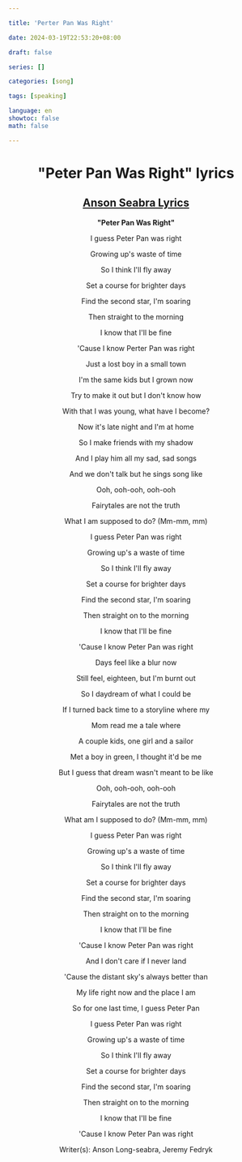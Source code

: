 ```yaml
---

title: 'Perter Pan Was Right'

date: 2024-03-19T22:53:20+08:00

draft: false

series: []

categories: [song]

tags: [speaking]

language: en
showtoc: false
math: false

---
```



<center>

# "Peter Pan Was Right" lyrics

## [**Anson Seabra Lyrics**](https://www.azlyrics.com/a/ansonseabra.html)

**"Peter Pan Was Right"**

I guess Peter Pan was right

Growing up's waste of time

So I think I'll fly away

Set a course for brighter days

Find the second star, I'm soaring

Then straight to the morning

I know that I'll be fine

'Cause I know Perter Pan was right



Just a lost boy in a small town

I'm the same kids but I grown now

Try to make it out but I don't know how

With that I was young, what have I become?

Now it's late night and I'm at home

So I make friends with my shadow

And I play him all my sad, sad songs

And we don't talk but he sings song like



Ooh, ooh-ooh, ooh-ooh

Fairytales are not the truth

What I am supposed to do? (Mm-mm, mm)



I guess Peter Pan was right

Growing up's a waste of time

So I think I'll fly away

Set a course for brighter days

Find the second star, I'm soaring

Then straight on to the morning

I know that I'll be fine

'Cause I know Peter Pan was right



Days feel like a blur now

Still feel, eighteen, but I'm burnt out

So I daydream of what I could be

If I turned back time to a storyline where my

Mom read me a tale where 

A couple kids, one girl and a sailor

Met a boy in green, I thought it'd be me

But I guess that dream wasn't meant to be like



Ooh, ooh-ooh, ooh-ooh

Fairytales are not the truth

What am I supposed to do? (Mm-mm, mm)



I guess Peter Pan was right

Growing up's a waste of time

So I think I'll fly away

Set a course for brighter days

Find the second star, I'm soaring

Then straight on to the morning

I know that I'll be fine

'Cause I know Peter Pan was right



And I don't care if I never land

'Cause the distant sky's always better than

My life right now and the place I am

So for one last time, I guess Peter Pan



I guess Peter Pan was right

Growing up's a waste of time

So I think I'll fly away

Set a course for brighter days

Find the second star, I'm soaring

Then straight on to the morning

I know that I'll be fine

'Cause I know Peter Pan was right



Writer(s): Anson Long-seabra, Jeremy Fedryk



</center>